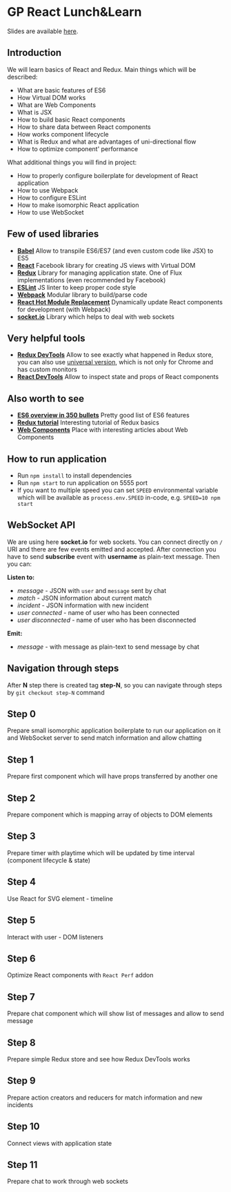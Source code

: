 GP React Lunch&Learn
====================

Slides are available [here](http://www.slideshare.net/DawidRusnak/aplikacje-internetowe-realtime-w-oparciu-o-reactredux).

Introduction
------------

We will learn basics of React and Redux. Main things which will be described:

- What are basic features of ES6
- How Virtual DOM works
- What are Web Components
- What is JSX
- How to build basic React components
- How to share data between React components
- How works component lifecycle
- What is Redux and what are advantages of uni-directional flow
- How to optimize component' performance

What additional things you will find in project:

- How to properly configure boilerplate for development of React application
- How to use Webpack
- How to configure ESLint
- How to make isomorphic React application
- How to use WebSocket

Few of used libraries
---------------------

- **[Babel](https://babeljs.io/)**
  Allow to transpile ES6/ES7 (and even custom code like JSX) to ES5
- **[React](https://facebook.github.io/react/)**
  Facebook library for creating JS views with Virtual DOM
- **[Redux](http://redux.js.org/)**
  Library for managing application state. One of Flux implementations (even recommended by Facebook)
- **[ESLint](http://eslint.org/)**
  JS linter to keep proper code style
- **[Webpack](https://webpack.github.io/)**
  Modular library to build/parse code
- **[React Hot Module Replacement](https://github.com/gaearon/react-transform-hmr)**
  Dynamically update React components for development (with Webpack)
- **[socket.io](http://socket.io/)**
  Library which helps to deal with web sockets

Very helpful tools
------------------

- **[Redux DevTools](https://chrome.google.com/webstore/detail/redux-devtools/lmhkpmbekcpmknklioeibfkpmmfibljd)**
  Allow to see exactly what happened in Redux store, you can also use [universal version](https://github.com/gaearon/redux-devtools), which is not only for Chrome and has custom monitors
- **[React DevTools](https://chrome.google.com/webstore/detail/react-developer-tools/fmkadmapgofadopljbjfkapdkoienihi)**
  Allow to inspect state and props of React components
  
Also worth to see
-----------------

- **[ES6 overview in 350 bullets](https://ponyfoo.com/articles/es6)**
  Pretty good list of ES6 features
- **[Redux tutorial](https://github.com/happypoulp/redux-tutorial/)**
  Interesting tutorial of Redux basics
- **[Web Components](http://webcomponents.org/)**
  Place with interesting articles about Web Components

How to run application
----------------------

- Run `npm install` to install dependencies
- Run `npm start` to run application on 5555 port
- If you want to multiple speed you can set `SPEED` environmental variable which will be available as `process.env.SPEED` in-code, e.g. `SPEED=10 npm start`

WebSocket API
-------------

We are using here **socket.io** for web sockets. You can connect directly on `/` URI and there are few events emitted and accepted.
After connection you have to send **subscribe** event with **username** as plain-text message. Then you can:

**Listen to:**
- *message* - JSON with `user` and `message` sent by chat
- *match* - JSON information about current match
- *incident* - JSON information with new incident
- *user connected* - name of user who has been connected
- *user disconnected* - name of user who has been disconnected

**Emit:**
- *message* - with message as plain-text to send message by chat

Navigation through steps
------------------------

After **N** step there is created tag **step-N**, so you can navigate through steps by `git checkout step-N` command

Step 0
------

Prepare small isomorphic application boilerplate to run our application on it and WebSocket server to send match information and allow chatting

Step 1
------

Prepare first component which will have props transferred by another one

Step 2
------

Prepare component which is mapping array of objects to DOM elements

Step 3
------

Prepare timer with playtime which will be updated by time interval (component lifecycle & state)

Step 4
------

Use React for SVG element - timeline

Step 5
------

Interact with user - DOM listeners

Step 6
------

Optimize React components with `React Perf` addon

Step 7
------

Prepare chat component which will show list of messages and allow to send message

Step 8
------

Prepare simple Redux store and see how Redux DevTools works

Step 9
------

Prepare action creators and reducers for match information and new incidents

Step 10
-------

Connect views with application state

Step 11
-------

Prepare chat to work through web sockets
